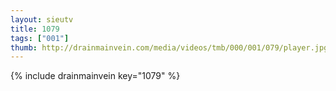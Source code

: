 ```yaml
--- 
layout: sieutv
title: 1079
tags: ["001"]
thumb: http://drainmainvein.com/media/videos/tmb/000/001/079/player.jpg
---
```

{% include drainmainvein key="1079" %} 
